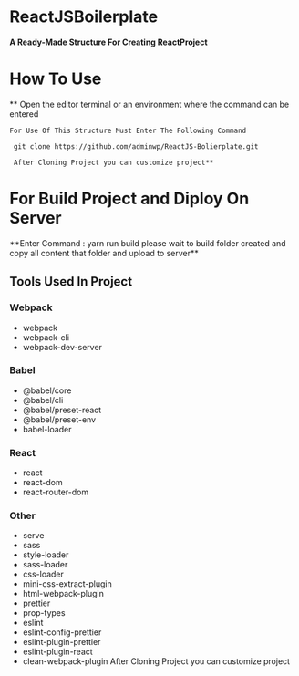 # ReactJSBoilerplate

**A Ready-Made Structure For Creating ReactProject**

# How To Use

\*\* Open the editor terminal or an environment where the command can be entered

    For Use Of This Structure Must Enter The Following Command

     git clone https://github.com/adminwp/ReactJS-Bolierplate.git

     After Cloning Project you can customize project**

# For Build Project and Diploy On Server

\*\*Enter Command : yarn run build
please wait to build folder created and copy all content that folder and upload to server\*\*

## Tools Used In Project

### Webpack

- webpack
- webpack-cli
- webpack-dev-server

### Babel

- @babel/core
- @babel/cli
- @babel/preset-react
- @babel/preset-env
- babel-loader

### React

- react
- react-dom
- react-router-dom

### Other

- serve
- sass
- style-loader
- sass-loader
- css-loader
- mini-css-extract-plugin
- html-webpack-plugin
- prettier
- prop-types
- eslint
- eslint-config-prettier
- eslint-plugin-prettier
- eslint-plugin-react
- clean-webpack-plugin
  After Cloning Project you can customize project
